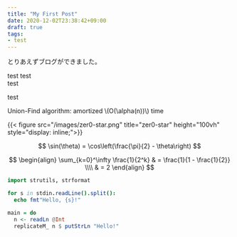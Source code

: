 ```yaml
---
title: "My First Post"
date: 2020-12-02T23:38:42+09:00
draft: true
tags:
- test
---
```


とりあえずブログができました。

test test  
test

test

Union-Find algorithm: amortized \\(O(\alpha(n))\\) time

{{< figure src="/images/zer0-star.png" title="zer0-star" height="100vh" style="display: inline;">}}

$$
\sin(\theta) = \cos\left(\frac{\pi}{2} - \theta\right)
$$

$$
\begin{align}
\sum_{k=0}^\infty \frac{1}{2^k} & = \frac{1}{1 - \frac{1}{2}} \\\\
                                & = 2
\end{align}
$$

```nim
import strutils, strformat

for s in stdin.readLine().split():
  echo fmt"Hello, {s}!"
```

```haskell
main = do
  n <- readLn @Int
  replicateM_ n $ putStrLn "Hello!"
```
